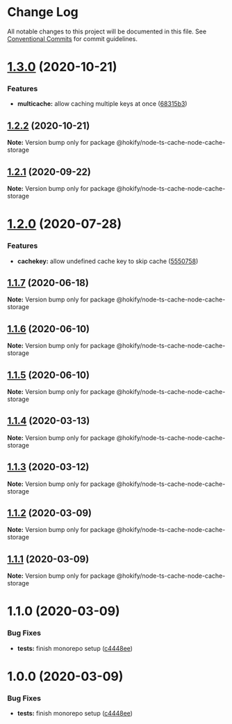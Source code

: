 # Change Log

All notable changes to this project will be documented in this file.
See [Conventional Commits](https://conventionalcommits.org) for commit guidelines.

# [1.3.0](https://github.com/hokify/node-ts-cache/compare/@hokify/node-ts-cache-node-cache-storage@1.2.2...@hokify/node-ts-cache-node-cache-storage@1.3.0) (2020-10-21)


### Features

* **multicache:** allow caching multiple keys at once ([68315b3](https://github.com/hokify/node-ts-cache/commit/68315b3c73f65a62a60ffe5e21921bbd2ea471a6))





## [1.2.2](https://github.com/hokify/node-ts-cache/compare/@hokify/node-ts-cache-node-cache-storage@1.2.1...@hokify/node-ts-cache-node-cache-storage@1.2.2) (2020-10-21)

**Note:** Version bump only for package @hokify/node-ts-cache-node-cache-storage





## [1.2.1](https://github.com/hokify/node-ts-cache/compare/@hokify/node-ts-cache-node-cache-storage@1.2.0...@hokify/node-ts-cache-node-cache-storage@1.2.1) (2020-09-22)

**Note:** Version bump only for package @hokify/node-ts-cache-node-cache-storage





# [1.2.0](https://github.com/hokify/node-ts-cache/compare/@hokify/node-ts-cache-node-cache-storage@1.1.7...@hokify/node-ts-cache-node-cache-storage@1.2.0) (2020-07-28)


### Features

* **cachekey:** allow undefined cache key to skip cache ([5550758](https://github.com/hokify/node-ts-cache/commit/555075821c6e581aebb41c76cb6b81fe56724f98))





## [1.1.7](https://github.com/hokify/node-ts-cache/compare/@hokify/node-ts-cache-node-cache-storage@1.1.6...@hokify/node-ts-cache-node-cache-storage@1.1.7) (2020-06-18)

**Note:** Version bump only for package @hokify/node-ts-cache-node-cache-storage





## [1.1.6](https://github.com/hokify/node-ts-cache/compare/@hokify/node-ts-cache-node-cache-storage@1.1.5...@hokify/node-ts-cache-node-cache-storage@1.1.6) (2020-06-10)

**Note:** Version bump only for package @hokify/node-ts-cache-node-cache-storage





## [1.1.5](https://github.com/hokify/node-ts-cache/compare/@hokify/node-ts-cache-node-cache-storage@1.1.4...@hokify/node-ts-cache-node-cache-storage@1.1.5) (2020-06-10)

**Note:** Version bump only for package @hokify/node-ts-cache-node-cache-storage





## [1.1.4](https://github.com/hokify/node-ts-cache/compare/@hokify/node-ts-cache-node-cache-storage@1.1.3...@hokify/node-ts-cache-node-cache-storage@1.1.4) (2020-03-13)

**Note:** Version bump only for package @hokify/node-ts-cache-node-cache-storage





## [1.1.3](https://github.com/hokify/node-ts-cache/compare/@hokify/node-ts-cache-node-cache-storage@1.1.2...@hokify/node-ts-cache-node-cache-storage@1.1.3) (2020-03-12)

**Note:** Version bump only for package @hokify/node-ts-cache-node-cache-storage





## [1.1.2](https://github.com/hokify/node-ts-cache/compare/@hokify/node-ts-cache-node-cache-storage@1.1.1...@hokify/node-ts-cache-node-cache-storage@1.1.2) (2020-03-09)

**Note:** Version bump only for package @hokify/node-ts-cache-node-cache-storage





## [1.1.1](https://github.com/hokify/node-ts-cache/compare/@hokify/node-ts-cache-node-cache-storage@1.1.0...@hokify/node-ts-cache-node-cache-storage@1.1.1) (2020-03-09)

**Note:** Version bump only for package @hokify/node-ts-cache-node-cache-storage





# 1.1.0 (2020-03-09)


### Bug Fixes

* **tests:** finish monorepo setup ([c4448ee](https://github.com/hokify/node-ts-cache/commit/c4448eebfc30c20681ba1546f2494f98a63e6193))





# 1.0.0 (2020-03-09)


### Bug Fixes

* **tests:** finish monorepo setup ([c4448ee](https://github.com/hokify/node-ts-cache/commit/c4448eebfc30c20681ba1546f2494f98a63e6193))
